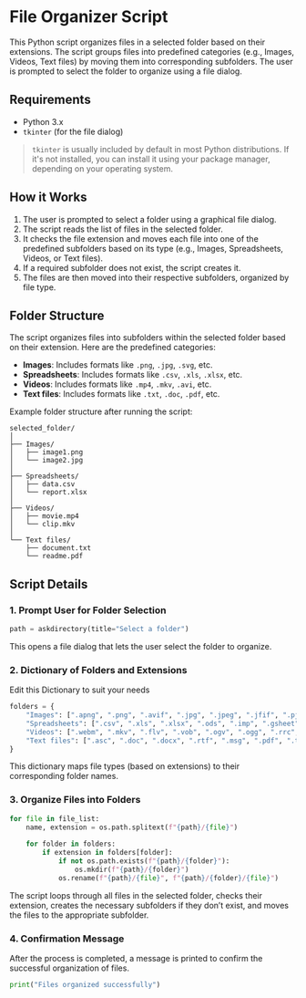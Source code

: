 # File Organizer Script

This Python script organizes files in a selected folder based on their extensions. The script groups files into predefined categories (e.g., Images, Videos, Text files) by moving them into corresponding subfolders. The user is prompted to select the folder to organize using a file dialog.

## Requirements

- Python 3.x
- `tkinter` (for the file dialog)

> `tkinter` is usually included by default in most Python distributions. If it's not installed, you can install it using your package manager, depending on your operating system.

## How it Works

1. The user is prompted to select a folder using a graphical file dialog.
2. The script reads the list of files in the selected folder.
3. It checks the file extension and moves each file into one of the predefined subfolders based on its type (e.g., Images, Spreadsheets, Videos, or Text files).
4. If a required subfolder does not exist, the script creates it.
5. The files are then moved into their respective subfolders, organized by file type.

## Folder Structure

The script organizes files into subfolders within the selected folder based on their extension. Here are the predefined categories:

- **Images**: Includes formats like `.png`, `.jpg`, `.svg`, etc.
- **Spreadsheets**: Includes formats like `.csv`, `.xls`, `.xlsx`, etc.
- **Videos**: Includes formats like `.mp4`, `.mkv`, `.avi`, etc.
- **Text files**: Includes formats like `.txt`, `.doc`, `.pdf`, etc.

Example folder structure after running the script:

```
selected_folder/
│
├── Images/
│   ├── image1.png
│   └── image2.jpg
│
├── Spreadsheets/
│   ├── data.csv
│   └── report.xlsx
│
├── Videos/
│   ├── movie.mp4
│   └── clip.mkv
│
└── Text files/
    ├── document.txt
    └── readme.pdf
```

## Script Details

### 1. Prompt User for Folder Selection

```python
path = askdirectory(title="Select a folder")
```

This opens a file dialog that lets the user select the folder to organize.

### 2. Dictionary of Folders and Extensions

Edit this Dictionary to suit your needs

```python
folders = {
    "Images": [".apng", ".png", ".avif", ".jpg", ".jpeg", ".jfif", ".pjpeg", ".pjp", ".svg", ".webp"],
    "Spreadsheets": [".csv", ".xls", ".xlsx", ".ods", ".imp", ".gsheet"],
    "Videos": [".webm", ".mkv", ".flv", ".vob", ".ogv", ".ogg", ".rrc", ".gif", ".gifv", ".mng", ".mov", ".mod", ".qt", ".avi", ".wmv", ".yuv", ".rm", ".asf", ".amv", ".mp4", ".m4v", ".m4p", ".mpg", ".mpeg", ".mp2", ".mpe", ".mpv", ".svi", ".3gp", ".3g2", ".mxf", ".roq", ".nsv", ".flv", ".f4v", ".f4p", ".f4a", ".f4b"],
    "Text files": [".asc", ".doc", ".docx", ".rtf", ".msg", ".pdf", ".txt", ".wpd", ".wps"],
}
```

This dictionary maps file types (based on extensions) to their corresponding folder names.

### 3. Organize Files into Folders

```python
for file in file_list:
    name, extension = os.path.splitext(f"{path}/{file}")
    
    for folder in folders:
        if extension in folders[folder]:
            if not os.path.exists(f"{path}/{folder}"):
                os.mkdir(f"{path}/{folder}")
            os.rename(f"{path}/{file}", f"{path}/{folder}/{file}")
```

The script loops through all files in the selected folder, checks their extension, creates the necessary subfolders if they don’t exist, and moves the files to the appropriate subfolder.

### 4. Confirmation Message
After the process is completed, a message is printed to confirm the successful organization of files.

```python
print("Files organized successfully")
```

